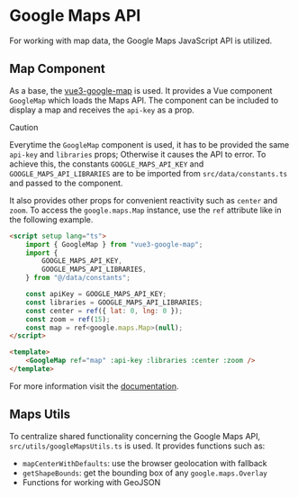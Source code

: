 # Google Maps API

For working with map data, the Google Maps JavaScript API is utilized.

## Map Component

As a base, the [vue3-google-map](https://www.npmjs.com/package/vue3-google-map) is used.
It provides a Vue component `GoogleMap` which loads the Maps API.
The component can be included to display a map and receives the `api-key` as a prop.

> [!CAUTION]
> Everytime the `GoogleMap` component is used, it has to be provided the same `api-key` and `libraries` props;
> Otherwise it causes the API to error.
> To achieve this, the constants `GOOGLE_MAPS_API_KEY` and `GOOGLE_MAPS_API_LIBRARIES` are to be imported from `src/data/constants.ts` and passed to the component.

It also provides other props for convenient reactivity such as `center` and `zoom`.
To access the `google.maps.Map` instance, use the `ref` attribute like in the following example.

```html
<script setup lang="ts">
    import { GoogleMap } from "vue3-google-map";
    import {
        GOOGLE_MAPS_API_KEY,
        GOOGLE_MAPS_API_LIBRARIES,
    } from "@/data/constants";

    const apiKey = GOOGLE_MAPS_API_KEY;
    const libraries = GOOGLE_MAPS_API_LIBRARIES;
    const center = ref({ lat: 0, lng: 0 });
    const zoom = ref(15);
    const map = ref<google.maps.Map>(null);
</script>

<template>
    <GoogleMap ref="map" :api-key :libraries :center :zoom />
</template>
```

For more information visit the [documentation](https://vue3-google-map.com/).

## Maps Utils

To centralize shared functionality concerning the Google Maps API, `src/utils/googleMapsUtils.ts` is used.
It provides functions such as:

-   `mapCenterWithDefaults`: use the browser geolocation with fallback
-   `getShapeBounds`: get the bounding box of any `google.maps.Overlay`
-   Functions for working with GeoJSON
